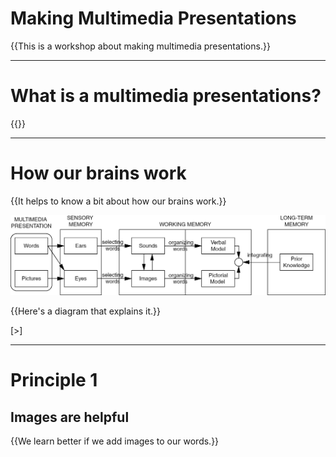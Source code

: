 # Making Multimedia Presentations

{{This is a workshop about making multimedia presentations.}}

---

# What is a multimedia presentations?

{{}}

---

# How our brains work

{{It helps to know a bit about how our brains work.}}

<img src="diagram.png">

{{Here's a diagram that explains it.}}

[>]

---

# Principle 1

## Images are helpful

{{We learn better if we add images to our words.}}
